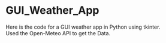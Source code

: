 # GUI_Weather_App  
Here is the code for a GUI weather app in Python using tkinter.   
Used the Open-Meteo API to get the Data. 

